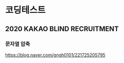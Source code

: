 # 코딩테스트

## 2020 KAKAO BLIND RECRUITMENT

### 문자열 압축 

https://blog.naver.com/gngh0101/221725205795
